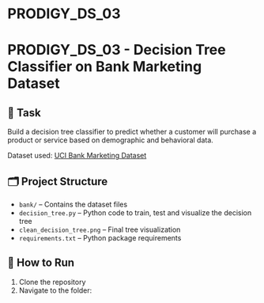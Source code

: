 # PRODIGY_DS_03
# PRODIGY_DS_03 - Decision Tree Classifier on Bank Marketing Dataset

## 📌 Task
Build a decision tree classifier to predict whether a customer will purchase a product or service based on demographic and behavioral data.

Dataset used: [UCI Bank Marketing Dataset](https://archive.ics.uci.edu/ml/datasets/Bank+Marketing)

## 🗂️ Project Structure
- `bank/` – Contains the dataset files
- `decision_tree.py` – Python code to train, test and visualize the decision tree
- `clean_decision_tree.png` – Final tree visualization
- `requirements.txt` – Python package requirements

## 🚀 How to Run
1. Clone the repository
2. Navigate to the folder:
